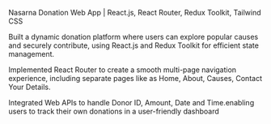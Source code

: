  Nasarna Donation Web App | React.js, React Router, Redux Toolkit, Tailwind CSS

Built a dynamic donation platform where users can explore popular causes and securely contribute, using React.js
and Redux Toolkit for efficient state management.

Implemented React Router to create a smooth multi-page navigation experience, including separate pages like as
Home, About, Causes, Contact Your Details.

Integrated Web APIs to handle Donor ID, Amount, Date and Time.enabling users to track their own donations in a
user-friendly dashboard
